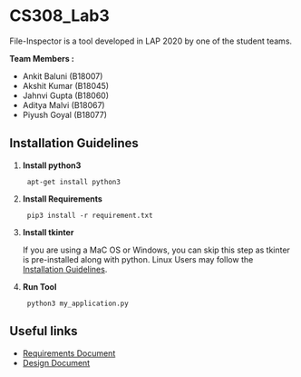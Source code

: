 # CS308_Lab3

File-Inspector is a tool developed in LAP 2020 by one of the student teams.

**Team Members :**
* Ankit Baluni (B18007)
* Akshit Kumar (B18045)
* Jahnvi Gupta (B18060)
* Aditya Malvi (B18067)
* Piyush Goyal (B18077)

## Installation Guidelines
1. **Install python3**
    
        apt-get install python3

2. **Install Requirements**
        
        pip3 install -r requirement.txt

3. **Install tkinter**

    If you are using a MaC OS or Windows, you can skip this step as tkinter is pre-installed along with python. Linux Users may follow the [Installation Guidelines](https://altanalyze.readthedocs.io/en/latest/StandAloneDependencies/#:~:text=Install%20Tkinter%3A%20apt%2Dget%20install,apt%2Dget%20install%20python%2Dmatplotlib).

4. **Run Tool** 
        
        python3 my_application.py

## Useful links
* [Requirements Document](https://github.com/jahnvigupta/CS308_Lab3/blob/master/documentation/requirements.md)
* [Design Document](https://github.com/jahnvigupta/CS308_Lab3/blob/master/documentation/design.md)



